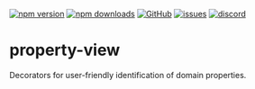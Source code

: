 [![npm version](https://img.shields.io/npm/v/@itrocks/property-view?logo=npm)](https://www.npmjs.org/package/@itrocks/property-view)
[![npm downloads](https://img.shields.io/npm/dm/@itrocks/property-view)](https://www.npmjs.org/package/@itrocks/property-view)
[![GitHub](https://img.shields.io/github/last-commit/itrocks-ts/property-view?color=2dba4e&label=commit&logo=github)](https://github.com/itrocks-ts/property-view)
[![issues](https://img.shields.io/github/issues/itrocks-ts/property-view)](https://github.com/itrocks-ts/property-view/issues)
[![discord](https://img.shields.io/discord/1314141024020467782?color=7289da&label=discord&logo=discord&logoColor=white)](https://25.re/ditr)

# property-view

Decorators for user-friendly identification of domain properties.

